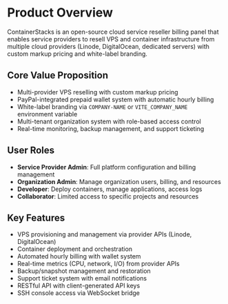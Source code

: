 # Product Overview

ContainerStacks is an open-source cloud service reseller billing panel that enables service providers to resell VPS and container infrastructure from multiple cloud providers (Linode, DigitalOcean, dedicated servers) with custom markup pricing and white-label branding.

## Core Value Proposition

- Multi-provider VPS reselling with custom markup pricing
- PayPal-integrated prepaid wallet system with automatic hourly billing
- White-label branding via `COMPANY-NAME` or `VITE_COMPANY_NAME` environment variable
- Multi-tenant organization system with role-based access control
- Real-time monitoring, backup management, and support ticketing

## User Roles

- **Service Provider Admin**: Full platform configuration and billing management
- **Organization Admin**: Manage organization users, billing, and resources
- **Developer**: Deploy containers, manage applications, access logs
- **Collaborator**: Limited access to specific projects and resources

## Key Features

- VPS provisioning and management via provider APIs (Linode, DigitalOcean)
- Container deployment and orchestration
- Automated hourly billing with wallet system
- Real-time metrics (CPU, network, I/O) from provider APIs
- Backup/snapshot management and restoration
- Support ticket system with email notifications
- RESTful API with client-generated API keys
- SSH console access via WebSocket bridge

